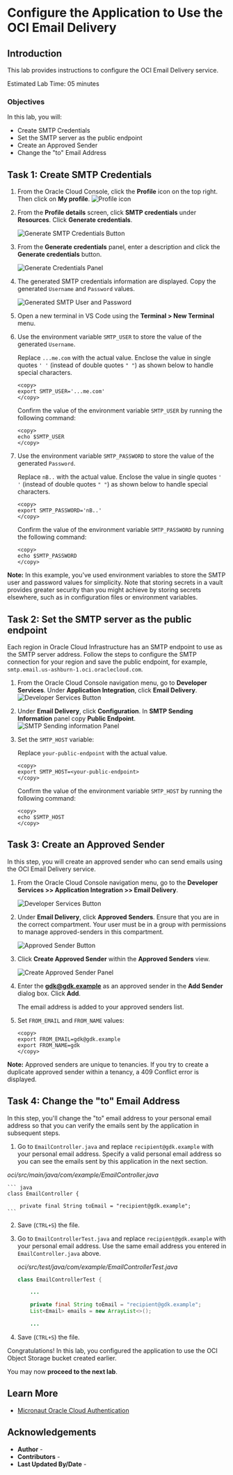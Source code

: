 # Configure the Application to Use the OCI Email Delivery

## Introduction

This lab provides instructions to configure the OCI Email Delivery service.

Estimated Lab Time: 05 minutes

### Objectives

In this lab, you will:

* Create SMTP Credentials
* Set the SMTP server as the public endpoint
* Create an Approved Sender
* Change the "to" Email Address

## Task 1: Create SMTP Credentials

1. From the Oracle Cloud Console, click the **Profile** icon on the top right. Then click on **My profile**.
	![Profile icon](images/profile-icon.jpg#input)

2. From the **Profile details** screen, click **SMTP credentials** under **Resources**. Click **Generate credentials**.

	![Generate SMTP Credentials Button](images/generate-smtp-creds.jpg#input)

3. From the **Generate credentials** panel, enter a description and click the **Generate credentials** button.

	![Generate Credentials Panel](images/generate-creds.jpg#input)

4. The generated SMTP credentials information are displayed. Copy the generated `Username` and `Password` values.

	![Generated SMTP User and Password](images/generated-smtp-creds.jpg#input)

5. Open a new terminal in VS Code using the **Terminal > New Terminal** menu.

6. Use the environment variable `SMTP_USER` to store the value of the generated `Username`.

	Replace `...me.com` with the actual value. Enclose the value in single quotes `' '` (instead of double quotes `" "`) as shown below to handle special characters.

	```
	<copy>
	export SMTP_USER='...me.com'
	</copy>
	```

	Confirm the value of the environment variable `SMTP_USER` by running the following command:

	```
	<copy>
	echo $SMTP_USER
	</copy>
	```

7. Use the environment variable `SMTP_PASSWORD` to store the value of the generated `Password`.

	Replace `nB..` with the actual value. Enclose the value in single quotes `' '` (instead of double quotes `" "`) as shown below to handle special characters.

	```
	<copy>
	export SMTP_PASSWORD='nB..'
	</copy>
	```

	Confirm the value of the environment variable `SMTP_PASSWORD` by running the following command:

	```
	<copy>
	echo $SMTP_PASSWORD
	</copy>
	```

**Note:** In this example, you've used environment variables to store the SMTP user and password values for simplicity. Note that storing secrets in a vault provides greater security than you might achieve by storing secrets elsewhere, such as in configuration files or environment variables.

## Task 2: Set the SMTP server as the public endpoint

Each region in Oracle Cloud Infrastructure has an SMTP endpoint to use as the SMTP server address. Follow the steps to configure the SMTP connection for your region and save the public endpoint, for example, `smtp.email.us-ashburn-1.oci.oraclecloud.com`.

1.  From the Oracle Cloud Console navigation menu, go to **Developer Services**. Under **Application Integration**, click **Email Delivery**.
	![Developer Services Button](images/developer-services-icon.jpg#input)

2.	Under **Email Delivery**, click **Configuration**. In **SMTP Sending Information** panel copy **Public Endpoint**.
	![SMTP Sending information Panel](images/smtp-sending-informatiom.jpg#input)

3.	Set the `SMTP_HOST` variable:

	Replace `your-public-endpoint` with the actual value.

	```
	<copy>
	export SMTP_HOST=<your-public-endpoint>
	</copy>
	```

	Confirm the value of the environment variable `SMTP_HOST` by running the following command:
	```
	<copy>
	echo $SMTP_HOST
	</copy>
	```

## Task 3: Create an Approved Sender

In this step, you will create an approved sender who can send emails using the OCI Email Delivery service.

1. From the Oracle Cloud Console navigation menu, go to the **Developer Services >> Application Integration >> Email Delivery**.

	![Developer Services Button](images/developer-services-icon.jpg#input)

2.	Under **Email Delivery**, click **Approved Senders**. Ensure that you are in the correct compartment. Your user must be in a group with permissions to manage approved-senders in this compartment.

	![Approved Sender Button](images/approved-senders-button.jpg#input)

3.	Click **Create Approved Sender** within the **Approved Senders** view.

	![Create Approved Sender Panel](images/create-approved-senders.jpg#input)

4.	Enter the **gdk@gdk.example** as an approved sender in the **Add Sender** dialog box. Click **Add**.

	The email address is added to your approved senders list.

5. Set `FROM_EMAIL` and `FROM_NAME` values:

	```
	<copy>
	export FROM_EMAIL=gdk@gdk.example
	export FROM_NAME=gdk
	</copy>
	```

**Note:** Approved senders are unique to tenancies. If you try to create a duplicate approved sender within a tenancy, a 409 Conflict error is displayed.

## Task 4: Change the "to" Email Address

In this step, you'll change the "to" email address to your personal email address so that you can verify the emails sent by the application in subsequent steps.

1.	Go to `EmailController.java` and replace `recipient@gdk.example` with your personal email address. Specify a valid personal email address so you can see the emails sent by this application in the next section.

   _oci/src/main/java/com/example/EmailController.java_

	``` java
	class EmailController { 

		private final String toEmail = "recipient@gdk.example";
	```

2. Save (`CTRL+S`) the file.

3. Go to `EmailControllerTest.java` and replace `recipient@gdk.example` with your personal email address. Use the same email address you entered in `EmailController.java` above.

	_oci/src/test/java/com/example/EmailControllerTest.java_

	``` java
	class EmailControllerTest {

		...

		private final String toEmail = "recipient@gdk.example";
		List<Email> emails = new ArrayList<>();

		...
	```

4. Save (`CTRL+S`) the file.

Congratulations! In this lab, you configured the application to use the OCI Object Storage bucket created earlier.

You may now **proceed to the next lab**.

## Learn More

* [Micronaut Oracle Cloud Authentication](https://micronaut-projects.github.io/micronaut-oracle-cloud/snapshot/guide/#authentication)

## Acknowledgements

* **Author** - [](var:author)
* **Contributors** - [](var:contributors)
* **Last Updated By/Date** - [](var:last_updated)
